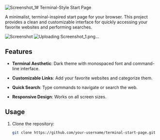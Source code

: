 ![Screenshot_1](https://github.com/user-attachments/assets/bef9368b-2fd3-4413-964a-437f8f9e00e1)# Terminal-Style Start Page

A minimalist, terminal-inspired start page for your browser. This project provides a clean and customizable interface for quickly accessing your favorite websites and performing searches.

![Screenshot](screenshot.png) ![Uploading Screenshot_1.png…]()<!-- Add a screenshot if you have one -->

## Features
- **Terminal Aesthetic**: Dark theme with monospaced font and command-line interface.
- **Customizable Links**: Add your favorite websites and categorize them.

- **Quick Search**: Type commands to navigate or search the web.
- **Responsive Design**: Works on all screen sizes.

## Usage
1. Clone the repository:
   ```bash
   git clone https://github.com/your-username/terminal-start-page.git
